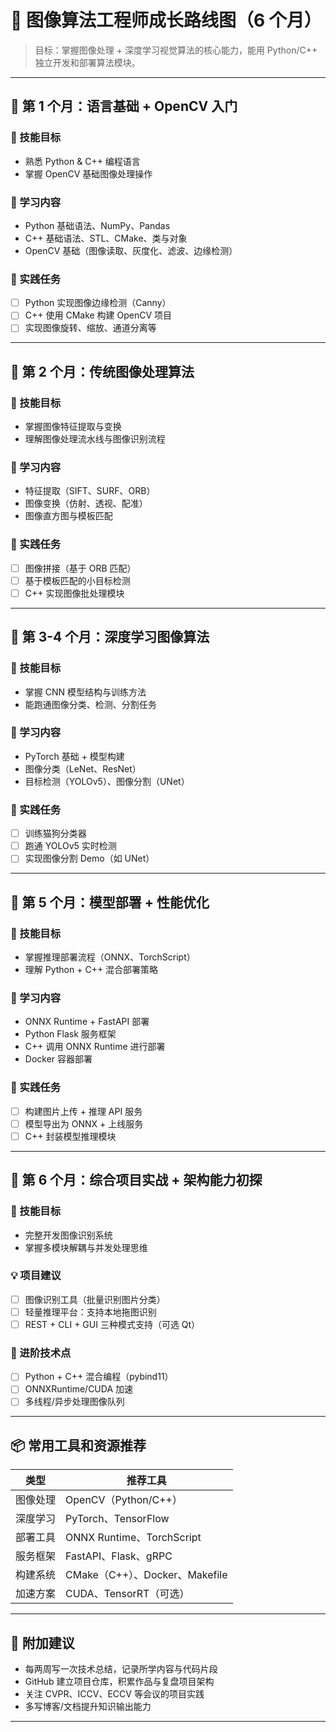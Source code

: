 # 🧠 图像算法工程师成长路线图（6 个月）

> 目标：掌握图像处理 + 深度学习视觉算法的核心能力，能用 Python/C++ 独立开发和部署算法模块。

---

## 📅 第 1 个月：语言基础 + OpenCV 入门

### 🎯 技能目标
- 熟悉 Python & C++ 编程语言
- 掌握 OpenCV 基础图像处理操作

### 📘 学习内容
- Python 基础语法、NumPy、Pandas
- C++ 基础语法、STL、CMake、类与对象
- OpenCV 基础（图像读取、灰度化、滤波、边缘检测）

### 🔧 实践任务
- [ ] Python 实现图像边缘检测（Canny）
- [ ] C++ 使用 CMake 构建 OpenCV 项目
- [ ] 实现图像旋转、缩放、通道分离等

---

## 📅 第 2 个月：传统图像处理算法

### 🎯 技能目标
- 掌握图像特征提取与变换
- 理解图像处理流水线与图像识别流程

### 📘 学习内容
- 特征提取（SIFT、SURF、ORB）
- 图像变换（仿射、透视、配准）
- 图像直方图与模板匹配

### 🔧 实践任务
- [ ] 图像拼接（基于 ORB 匹配）
- [ ] 基于模板匹配的小目标检测
- [ ] C++ 实现图像批处理模块

---

## 📅 第 3-4 个月：深度学习图像算法

### 🎯 技能目标
- 掌握 CNN 模型结构与训练方法
- 能跑通图像分类、检测、分割任务

### 📘 学习内容
- PyTorch 基础 + 模型构建
- 图像分类（LeNet、ResNet）
- 目标检测（YOLOv5）、图像分割（UNet）

### 🔧 实践任务
- [ ] 训练猫狗分类器
- [ ] 跑通 YOLOv5 实时检测
- [ ] 实现图像分割 Demo（如 UNet）

---

## 📅 第 5 个月：模型部署 + 性能优化

### 🎯 技能目标
- 掌握推理部署流程（ONNX、TorchScript）
- 理解 Python + C++ 混合部署策略

### 📘 学习内容
- ONNX Runtime + FastAPI 部署
- Python Flask 服务框架
- C++ 调用 ONNX Runtime 进行部署
- Docker 容器部署

### 🔧 实践任务
- [ ] 构建图片上传 + 推理 API 服务
- [ ] 模型导出为 ONNX + 上线服务
- [ ] C++ 封装模型推理模块

---

## 📅 第 6 个月：综合项目实战 + 架构能力初探

### 🎯 技能目标
- 完整开发图像识别系统
- 掌握多模块解耦与并发处理思维

### 💡 项目建议
- [ ] 图像识别工具（批量识别图片分类）
- [ ] 轻量推理平台：支持本地拖图识别
- [ ] REST + CLI + GUI 三种模式支持（可选 Qt）

### 🔧 进阶技术点
- [ ] Python + C++ 混合编程（pybind11）
- [ ] ONNXRuntime/CUDA 加速
- [ ] 多线程/异步处理图像队列

---

## 📦 常用工具和资源推荐

| 类型       | 推荐工具                     |
|------------|------------------------------|
| 图像处理   | OpenCV（Python/C++）          |
| 深度学习   | PyTorch、TensorFlow           |
| 部署工具   | ONNX Runtime、TorchScript     |
| 服务框架   | FastAPI、Flask、gRPC           |
| 构建系统   | CMake（C++）、Docker、Makefile |
| 加速方案   | CUDA、TensorRT（可选）         |

---

## 📝 附加建议

- 每两周写一次技术总结，记录所学内容与代码片段
- GitHub 建立项目仓库，积累作品与复盘项目架构
- 关注 CVPR、ICCV、ECCV 等会议的项目实践
- 多写博客/文档提升知识输出能力

---

